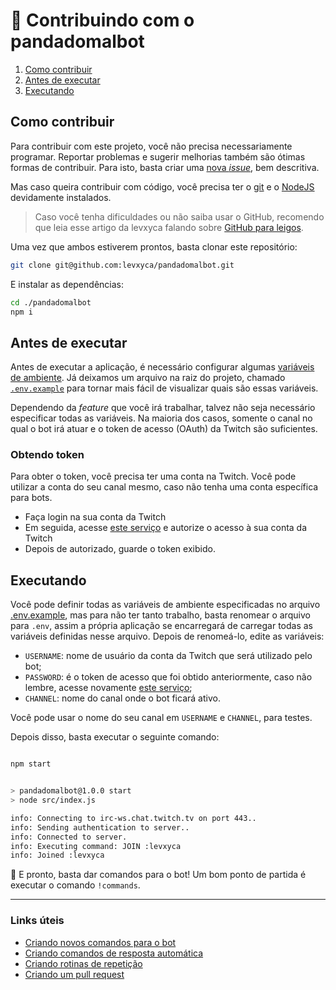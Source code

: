 # 🐼 Contribuindo com o pandadomalbot

1. [Como contribuir](#como-contribuir)
2. [Antes de executar](#antes-de-executar)
3. [Executando](#executando)

## Como contribuir

Para contribuir com este projeto, você não precisa necessariamente programar. Reportar problemas e sugerir
melhorias também são ótimas formas de contribuir. Para isto, basta criar uma [nova _issue_][6], bem descritiva.

Mas caso queira contribuir com código, você precisa ter o [git][1] e o [NodeJS][2] devidamente
instalados.

> Caso você tenha dificuldades ou não saiba usar o GitHub, recomendo que leia esse artigo da levxyca
> falando sobre [GitHub para leigos][7].

Uma vez que ambos estiverem prontos, basta clonar este repositório:

```sh
git clone git@github.com:levxyca/pandadomalbot.git
```

E instalar as dependências:

```sh
cd ./pandadomalbot
npm i
```

## Antes de executar

Antes de executar a aplicação, é necessário configurar algumas [variáveis de ambiente][3].
Já deixamos um arquivo na raiz do projeto, chamado [`.env.example`][4] para tornar mais fácil
de visualizar quais são essas variáveis.

Dependendo da _feature_ que você irá trabalhar, talvez não seja necessário especificar todas as variáveis.
Na maioria dos casos, somente o canal no qual o bot irá atuar e o token de acesso (OAuth) da Twitch
são suficientes.

### Obtendo token

Para obter o token, você precisa ter uma conta na Twitch.
Você pode utilizar a conta do seu canal mesmo, caso não tenha uma conta específica para bots.

- Faça login na sua conta da Twitch
- Em seguida, acesse [este serviço][5] e autorize o acesso à sua conta da Twitch
- Depois de autorizado, guarde o token exibido.

## Executando

Você pode definir todas as variáveis de ambiente especificadas no arquivo [.env.example][4],
mas para não ter tanto trabalho, basta renomear o arquivo para `.env`, assim a própria aplicação
se encarregará de carregar todas as variáveis definidas nesse arquivo. Depois de renomeá-lo,
edite as variáveis:

- `USERNAME`: nome de usuário da conta da Twitch que será utilizado pelo bot;
- `PASSWORD`: é o token de acesso que foi obtido anteriormente, caso não lembre, acesse novamente
[este serviço][5];
- `CHANNEL`: nome do canal onde o bot ficará ativo.

Você pode usar o nome do seu canal em `USERNAME` e `CHANNEL`, para testes.

Depois disso, basta executar o seguinte comando:

```sh

npm start


> pandadomalbot@1.0.0 start
> node src/index.js

info: Connecting to irc-ws.chat.twitch.tv on port 443..
info: Sending authentication to server..
info: Connected to server.
info: Executing command: JOIN :levxyca
info: Joined :levxyca

```

🎉 E pronto, basta dar comandos para o bot! Um bom ponto de partida é executar o comando `!commands`.

----

### Links úteis

- [Criando novos comandos para o bot](./criando-novos-comandos.md)
- [Criando comandos de resposta automática](./criando-comandos-de-resposta-automatica.md)
- [Criando rotinas de repetição](./criando-rotinas-de-repeticao.md)
- [Criando um pull request](https://docs.github.com/pt/pull-requests/collaborating-with-pull-requests/proposing-changes-to-your-work-with-pull-requests/creating-a-pull-request)

[1]: https://git-scm.com/downloads
[2]: https://nodejs.org/en/download/
[3]: https://pt.wikipedia.org/wiki/Vari%C3%A1vel_de_ambiente
[4]: ../../.env.example
[5]: https://twitchapps.com/tmi/
[6]: https://github.com/levxyca/pandadomalbot/issues
[7]: https://dev.to/levxyca/pt-br-github-para-leigos-4i7j
